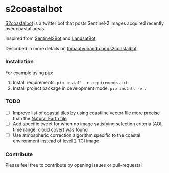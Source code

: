 # s2coastalbot

[S2coastalbot](https://twitter.com/s2coastalbot) is a twitter bot that posts Sentinel-2 images acquired recently over coastal areas.

Inspired from [Sentinel2Bot](https://twitter.com/Sentinel2Bot) and [LandsatBot](https://twitter.com/LandsatBot).

Described in more details on [thibautvoirand.com/s2coastalbot](https://thibautvoirand.com/s2coastalbot/).

### Installation

For example using pip:
1. Install requirements: `pip install -r requirements.txt`
2. Install project package in development mode: `pip install -e .`

### TODO

* [ ] Improve list of coastal tiles by using coastline vector file more precise than the [Natural Earth file](https://www.naturalearthdata.com/downloads/10m-physical-vectors/10m-coastline/)
* [ ] Add specific tweet for when no image satisfying selection criteria (AOI, time range, cloud cover) was found
* [ ] Use atmospheric correction algorithm specific to the coastal environment instead of level 2 TCI image

### Contribute

Please feel free to contribute by opening issues or pull-requests!
